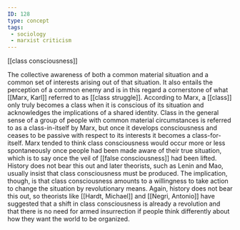 ```yaml
---
ID: 128
type: concept
tags: 
 - sociology
 - marxist criticism
---
```


[[class consciousness]]

 The
collective awareness of both a common material situation and a common
set of interests arising out of that situation. It also entails the
perception of a common enemy and is in this regard a cornerstone of what
[[Marx, Karl]] referred to as
[[class struggle]]. According
to Marx, a [[class]] only
truly becomes a class when it is conscious of its situation and
acknowledges the implications of a shared identity. Class in the general
sense of a group of people with common material circumstances is
referred to as a class-in-itself by Marx, but once it develops
consciousness and ceases to be passive with respect to its interests it
becomes a class-for-itself. Marx tended to think class consciousness
would occur more or less spontaneously once people had been made aware
of their true situation, which is to say once the veil of [[false consciousness]] had been
lifted. History does not bear this out and later theorists, such as
Lenin and Mao, usually insist that class consciousness must be produced.
The implication, though, is that class consciousness amounts to a
willingness to take action to change the situation by revolutionary
means. Again, history does not bear this out, so theorists like [[Hardt, Michael]] and [[Negri, Antonio]] have suggested that
a shift in class consciousness is already a revolution and that there is
no need for armed insurrection if people think differently about how
they want the world to be organized.
